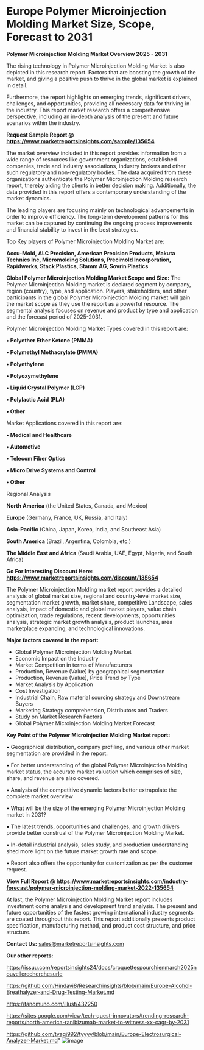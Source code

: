# Europe Polymer Microinjection Molding Market Size, Scope, Forecast to 2031

<Strong> Polymer Microinjection Molding Market Overview 2025 - 2031</strong>

The rising technology in Polymer Microinjection Molding Market is also depicted in this research report. Factors that are boosting the growth of the market, and giving a positive push to thrive in the global market is explained in detail.

Furthermore, the report highlights on emerging trends, significant drivers, challenges, and opportunities, providing all necessary data for thriving in the industry. This report market research offers a comprehensive perspective, including an in-depth analysis of the present and future scenarios within the industry.

<strong>Request Sample Report @ <a href=https://www.marketreportsinsights.com/sample/135654>https://www.marketreportsinsights.com/sample/135654</a></strong>

The market overview included in this report provides information from a wide range of resources like government organizations, established companies, trade and industry associations, industry brokers and other such regulatory and non-regulatory bodies. The data acquired from these organizations authenticate the Polymer Microinjection Molding research report, thereby aiding the clients in better decision making. Additionally, the data provided in this report offers a contemporary understanding of the market dynamics.

The leading players are focusing mainly on technological advancements in order to improve efficiency. The long-term development patterns for this market can be captured by continuing the ongoing process improvements and financial stability to invest in the best strategies.

Top Key players of Polymer Microinjection Molding Market are:

<strong>Accu-Mold, ALC Precision, American Precision Products, Makuta Technics Inc, Micromolding Solutions, Precimold Incorporation, Rapidwerks, Stack Plastics, Stamm AG, Sovrin Plastics</strong>

<strong><b>Global Polymer Microinjection Molding Market Scope and Size:</b></strong>
The Polymer Microinjection Molding market is declared segment by company, region (country), type, and application. Players, stakeholders, and other participants in the global Polymer Microinjection Molding market will gain the market scope as they use the report as a powerful resource. The segmental analysis focuses on revenue and product by type and application and the forecast period of 2025-2031.

Polymer Microinjection Molding Market Types covered in this report are:

<strong>• Polyether Ether Ketone (PMMA)

• Polymethyl Methacrylate (PMMA)

• Polyethylene

• Polyoxymethylene

• Liquid Crystal Polymer (LCP)

• Polylactic Acid (PLA)

• Other</strong>

Market Applications covered in this report are:

<strong>• Medical and Healthcare

• Automotive

• Telecom Fiber Optics

• Micro Drive Systems and Control

• Other</strong> 

Regional Analysis

<strong>North America</strong> (the United States, Canada, and Mexico)

<strong>Europe</strong> (Germany, France, UK, Russia, and Italy)

<strong>Asia-Pacific</strong> (China, Japan, Korea, India, and Southeast Asia)

<strong>South America</strong> (Brazil, Argentina, Colombia, etc.)

<strong>The Middle East and Africa</strong> (Saudi Arabia, UAE, Egypt, Nigeria, and South Africa)

<strong>Go For Interesting Discount Here: <a href=https://www.marketreportsinsights.com/discount/135654>https://www.marketreportsinsights.com/discount/135654</a></strong>

The Polymer Microinjection Molding market report provides a detailed analysis of global market size, regional and country-level market size, segmentation market growth, market share, competitive Landscape, sales analysis, impact of domestic and global market players, value chain optimization, trade regulations, recent developments, opportunities analysis, strategic market growth analysis, product launches, area marketplace expanding, and technological innovations.

<strong><b>Major factors covered in the report:</b></strong>
<ul>
  <li>Global Polymer Microinjection Molding Market </li>
  <li>Economic Impact on the Industry</li>
  <li>Market Competition in terms of Manufacturers</li>
  <li>Production, Revenue (Value) by geographical segmentation</li>
  <li>Production, Revenue (Value), Price Trend by Type</li>
  <li>Market Analysis by Application</li>
  <li>Cost Investigation</li>
  <li>Industrial Chain, Raw material sourcing strategy and Downstream Buyers</li>
  <li>Marketing Strategy comprehension, Distributors and Traders</li>
  <li>Study on Market Research Factors</li>
  <li>Global Polymer Microinjection Molding Market Forecast</li>
</ul>

<strong><b>Key Point of the Polymer Microinjection Molding Market report:</b></strong>

• Geographical distribution, company profiling, and various other market segmentation are provided in the report.

• For better understanding of the global Polymer Microinjection Molding market status, the accurate market valuation which comprises of size, share, and revenue are also covered.

• Analysis of the competitive dynamic factors better extrapolate the complete market overview

• What will be the size of the emerging Polymer Microinjection Molding market in 2031?

• The latest trends, opportunities and challenges, and growth drivers provide better construal of the Polymer Microinjection Molding Market.

• In-detail industrial analysis, sales study, and production understanding shed more light on the future market growth rate and scope.

• Report also offers the opportunity for customization as per the customer request.

<strong><b>View Full Report @ <a href=https://www.marketreportsinsights.com/industry-forecast/polymer-microinjection-molding-market-2022-135654>https://www.marketreportsinsights.com/industry-forecast/polymer-microinjection-molding-market-2022-135654</a></b></strong>


At last, the Polymer Microinjection Molding Market report includes investment come analysis and development trend analysis. The present and future opportunities of the fastest growing international industry segments are coated throughout this report. This report additionally presents product specification, manufacturing method, and product cost structure, and price structure.

<strong>Contact Us:</strong>
sales@marketreportsinsights.com

<strong>Our other reports:</strong>

<a href=https://issuu.com/reportsinsights24/docs/croquettespourchienmarch2025nouvellerecherchesurle>https://issuu.com/reportsinsights24/docs/croquettespourchienmarch2025nouvellerecherchesurle</a>

<a href=https://github.com/Hindavi8/Researchinsights/blob/main/Europe-Alcohol-Breathalyzer-and-Drug-Testing-Market.md>https://github.com/Hindavi8/Researchinsights/blob/main/Europe-Alcohol-Breathalyzer-and-Drug-Testing-Market.md</a>

<a href=https://tanomuno.com/illust/432250>https://tanomuno.com/illust/432250</a>

<a href=https://sites.google.com/view/tech-quest-innovators/trending-research-reports/north-america-ranibizumab-market-to-witness-xx-cagr-by-2031>https://sites.google.com/view/tech-quest-innovators/trending-research-reports/north-america-ranibizumab-market-to-witness-xx-cagr-by-2031</a>

<a href=https://github.com/tyagi992/tyyyy/blob/main/Europe-Electrosurgical-Analyzer-Market.md>https://github.com/tyagi992/tyyyy/blob/main/Europe-Electrosurgical-Analyzer-Market.md</a>"
![image](https://github.com/user-attachments/assets/4351a39d-5fbd-465a-ac90-cb3c1b2976e5)
